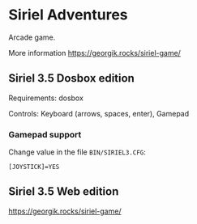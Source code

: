 # Siriel Adventures

Arcade game.

More information https://georgik.rocks/siriel-game/

## Siriel 3.5 Dosbox edition

Requirements: dosbox

Controls: Keyboard (arrows, spaces, enter), Gamepad

### Gamepad support

Change value in the file `BIN/SIRIEL3.CFG`:

```
[JOYSTICK]=YES
```

## Siriel 3.5 Web edition

https://georgik.rocks/siriel-game/


